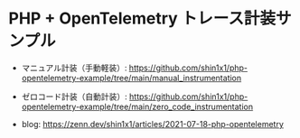 # PHP + OpenTelemetry トレース計装サンプル

- マニュアル計装（手動軽装）: https://github.com/shin1x1/php-opentelemetry-example/tree/main/manual_instrumentation
- ゼロコード計装（自動計装）: https://github.com/shin1x1/php-opentelemetry-example/tree/main/zero_code_instrumentation

- blog: https://zenn.dev/shin1x1/articles/2021-07-18-php-opentelemetry

